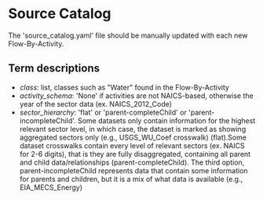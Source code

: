 # Source Catalog
The 'source_catalog.yaml' file should be manually updated with each new
Flow-By-Activity.

## Term descriptions
- _class_: list, classes such as "Water" found in the Flow-By-Activity
- _activity_schema_: 'None' if activities are not NAICS-based, 
  otherwise the year of the sector data (ex. NAICS_2012_Code)
- _sector_hierarchy_: 'flat' or 'parent-completeChild' or 
  'parent-incompleteChild'. Some datasets only contain information for the 
  highest relevant sector level, in which case, the dataset is marked as showing 
  aggregated sectors only (e.g., USGS_WU_Coef crosswalk) (flat).Some dataset 
  crosswalks contain every level of relevant sectors (ex. NAICS for 2-6 
  digits), that is they are fully disaggregated, containing all parent and 
  child data/relationships (parent-completeChild). The third option, 
  parent-incompleteChild represents data that contain some information for 
  parents and children, but it is a mix of what data is available (e.g., 
  EIA_MECS_Energy)
